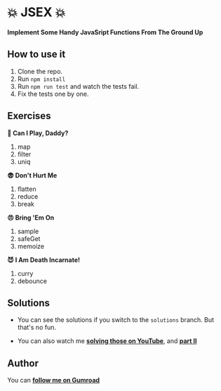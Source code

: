 # 💥 JSEX 💥

**Implement Some Handy JavaSript Functions From The Ground Up**

## How to use it

1. Clone the repo.
2. Run `npm install`
3. Run `npm run test` and watch the tests fail.
4. Fix the tests one by one.

## Exercises

**👶 Can I Play, Daddy?**

1. map
2. filter
3. uniq

**😨 Don't Hurt Me**

1. flatten
2. reduce
3. break

**😠 Bring 'Em On**

1. sample
2. safeGet
3. memoize

**😈 I Am Death Incarnate!**

1. curry
2. debounce

## Solutions

- You can see the solutions if you switch to the `solutions` branch. But that's no fun.

- You can also watch me **[solving those on YouTube](https://www.youtube.com/watch?v=65QqohgV-co)**, and **[part II](https://www.youtube.com/watch?v=eGbW-erYH60)**

## Author

You can **[follow me on Gumroad](https://gumroad.com/yanis_t)**